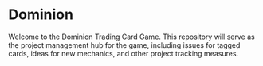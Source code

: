 # Dominion
Welcome to the Dominion Trading Card Game. This repository will serve as the project management hub for the game, including issues for tagged cards, ideas for new mechanics, and other project tracking measures.
